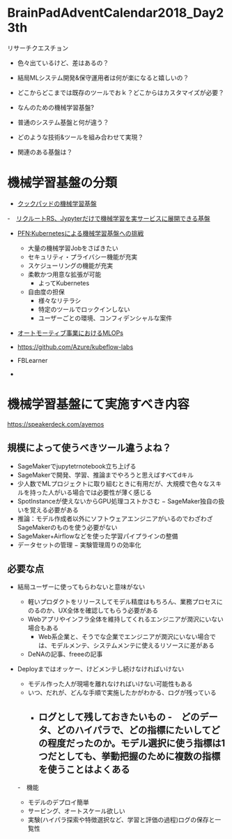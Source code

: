 # BrainPadAdventCalendar2018_Day23th

リサーチクエスチョン


- 色々出ているけど、差はあるの？
- 結局MLシステム開発&保守運用者は何が楽になると嬉しいの？
- どこからどこまでは既存のツールでおｋ？どこからはカスタマイズが必要？


- なんのための機械学習基盤?
- 普通のシステム基盤と何が違う？
- どのような技術&ツールを組み合わせて実現？
- 関連のある基盤は？


# 機械学習基盤の分類
- [クックパッドの機械学習基盤](https://speakerdeck.com/ayemos/machine-learning-platform-at-cookpad-2018?slide=7)

-　[リクルートRS、Jypyterだけで機械学習を実サービスに展開できる基盤](https://engineer.recruit-lifestyle.co.jp/techblog/2018-10-04-ml-platform/)

- [PFN:Kubernetesによる機械学習基盤への挑戦](https://www.slideshare.net/pfi/kubernetes-125013757)
  - 大量の機械学習Jobをさばきたい
  - セキュリティ・プライバシー機能が充実
  - スケジューリングの機能が充実
  - 柔軟かつ用意な拡張が可能
    - よってKubernetes
  - 自由度の担保
    - 様々なリテラシ
    - 特定のツールでロックインしない
    - ユーザーごとの環境、コンフィデンシャルな案件
 - [オートモーティブ事業におけるMLOPs](https://www.slideshare.net/ShotaSuzuki2/mlops-shibuyasynapse-4-125602323)

  
- https://github.com/Azure/kubeflow-labs
- FBLearner
- 
  
  
  
  
  # 機械学習基盤にて実施すべき内容
  
  
  
  https://speakerdeck.com/ayemos
  
  
  ## 規模によって使うべきツール違うよね？
  - SageMakerでjupytetrnotebook立ち上げる
  - SageMakerで開発、学習、推論までやろうと思えばすべてdキル
  - 少人数でMLプロジェクトに取り組むときに有用だが、大規模で色々なスキルを持った人がいる場合では必要性が薄く感じる
  - SpotInstanceが使えないからGPU処理コストかさむ
  − SageMaker独自の扱いを覚える必要がある
  - 推論：モデル作成者以外にソフトウェアエンジニアがいるのでわざわざSageMakerのものを使う必要がない
  - SageMaker+Airflowなどを使った学習パイプラインの整備
  - データセットの管理
  − 実験管理周りの効率化


## 必要な点
- 結局ユーザーに使ってもらわないと意味がない
  - 軽いプロダクトをリリースしてモデル精度はもちろん、業務プロセスにのるのか、UX全体を確認してもらう必要がある
  - Webアプリやインフラ全体を維持してくれるエンジニアが潤沢にいない場合もある
    - Web系企業と、そうでな企業でエンジニアが潤沢にいない場合では、モデルメンテ、システムメンテに使えるリソースに差がある
  - DeNAの記事、freeeの記事

- Deployまではオッケー、けどメンテし続けなければいけない
  - モデル作った人が現場を離れなければいけない可能性もある
  - いつ、だれが、どんな手順で実施したかがわかる、ログが残っている
    - ログとして残しておきたいもの
      -　どのデータ、どのハイパラで、どの指標にたいしてどの程度だったのか。モデル選択に使う指標は1つだとしても、挙動把握のために複数の指標を使うことはよくある
      - 
  -　機能
    - モデルのデプロイ簡単
    - サービング、オートスケール欲しい
    - 実験(ハイパラ探索や特徴選択など、学習と評価の過程)ログの保存と一覧性
